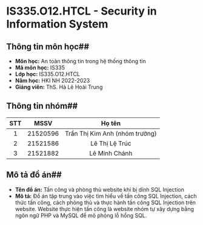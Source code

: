 # IS335.O12.HTCL - Security in Information System

## Thông tin môn học##
* **Môn học:** An toàn thông tin trong hệ thống thông tin
* **Mã môn học:** IS335 
* **Lớp học:** IS335.O12.HTCL
* **Năm học:** HKI NH 2022-2023
* **Giảng viên:** ThS. Hà Lê Hoài Trung

## Thông tin nhóm##
| STT |   MSSV   |             Họ tên            |
|:---:|:--------:|:-----------------------------:|
|  1  | 21520596 | Trần Thị Kim Anh (nhóm trưởng)|
|  2  | 21521586 | Lê Thị Lệ Trúc                |
|  3  | 21521882 | Lê Minh Chánh                 |

## Mô tả đồ án##
* **Tên đồ án:** Tấn công và phòng thủ website khi bị dính SQL Injection 
* **Mô tả:** Đồ án tập trung vào việc tìm hiểu về tấn công SQL Injection, cách thức tấn công, cách phòng thủ và thực hành tấn công SQL Injection trên website. Website thực hiện tấn công là website nhóm tự xây dựng bằng ngôn ngữ PHP và MySQL để mô phỏng lỗ hổng SQL.
